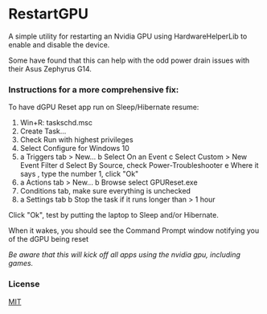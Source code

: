 # RestartGPU

A simple utility for restarting an Nvidia GPU using HardwareHelperLib to enable and disable the device.

Some have found that this can help with the odd power drain issues with their Asus Zephyrus G14.

### Instructions for a more comprehensive fix:

To have dGPU Reset app run on Sleep/Hibernate resume:

1. Win+R: taskschd.msc
2. Create Task...
3. Check Run with highest privileges
4. Select Configure for Windows 10
5. a Triggers tab > New...
   b Select On an Event
   c Select Custom > New Event Filter
   d Select By Source, check Power-Troubleshooter
   e Where it says <All Event IDs>, type the number 1, click "Ok"
6. a Actions tab > New...
   b Browse select GPUReset.exe
7. Conditions tab, make sure everything is unchecked
8. a Settings tab
   b Stop the task if it runs longer than > 1 hour

Click "Ok", test by putting the laptop to Sleep and/or Hibernate.

When it wakes, you should see the Command Prompt window notifying you of the dGPU being reset

_Be aware that this will kick off all apps using the nvidia gpu, including games._

### License
[MIT](https://github.com/aredden/RestartGPU/blob/master/LICENSE)

